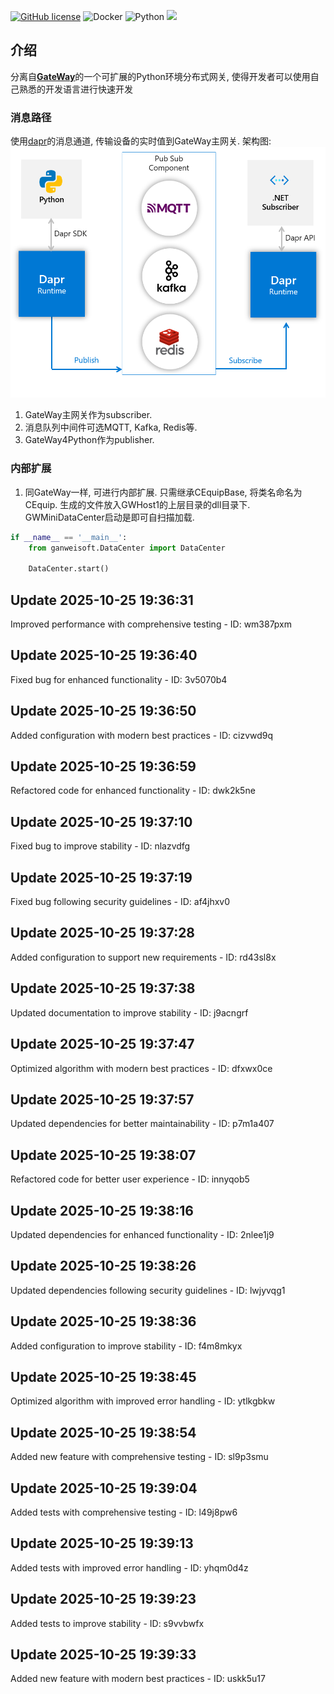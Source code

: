 [![GitHub license](https://camo.githubusercontent.com/5eaf3ed8a7e8ccb15c21d967b8635ac79e8b1865da3a5ccf78d2572a3e10738a/68747470733a2f2f696d672e736869656c64732e696f2f6769746875622f6c6963656e73652f646f746e65742f6173706e6574636f72653f636f6c6f723d253233306230267374796c653d666c61742d737175617265)](https://github.com/ganweisoft/Mini-Gateway-Python/blob/main/LICENSE) ![Docker](https://img.shields.io/github/v/release/ganweisoft/toms?logo=docker) ![Python](https://img.shields.io/badge/Python-3776AB?logo=python&logoColor=white) ![](https://img.shields.io/badge/join-discord-infomational)


## 介绍

分离自[**GateWay**](https://github.com/ganweisoft/Gateway)的一个可扩展的Python环境分布式网关, 使得开发者可以使用自己熟悉的开发语言进行快速开发

### 消息路径

使用[dapr](https://docs.dapr.io/)的消息通道, 传输设备的实时值到GateWay主网关. 架构图:   
![img.png](img.png)

1. GateWay主网关作为subscriber. 
2. 消息队列中间件可选MQTT, Kafka, Redis等.
3. GateWay4Python作为publisher.

### 内部扩展

1. 同GateWay一样, 可进行内部扩展. 只需继承CEquipBase, 将类名命名为CEquip.
生成的文件放入GWHost1的上层目录的dll目录下.
GWMiniDataCenter启动是即可自扫描加载.
```python
if __name__ == '__main__':
    from ganweisoft.DataCenter import DataCenter

    DataCenter.start()
```

## Update 2025-10-25 19:36:31
Improved performance with comprehensive testing - ID: wm387pxm


## Update 2025-10-25 19:36:40
Fixed bug for enhanced functionality - ID: 3v5070b4


## Update 2025-10-25 19:36:50
Added configuration with modern best practices - ID: cizvwd9q


## Update 2025-10-25 19:36:59
Refactored code for enhanced functionality - ID: dwk2k5ne


## Update 2025-10-25 19:37:10
Fixed bug to improve stability - ID: nlazvdfg


## Update 2025-10-25 19:37:19
Fixed bug following security guidelines - ID: af4jhxv0


## Update 2025-10-25 19:37:28
Added configuration to support new requirements - ID: rd43sl8x


## Update 2025-10-25 19:37:38
Updated documentation to improve stability - ID: j9acngrf


## Update 2025-10-25 19:37:47
Optimized algorithm with modern best practices - ID: dfxwx0ce


## Update 2025-10-25 19:37:57
Updated dependencies for better maintainability - ID: p7m1a407


## Update 2025-10-25 19:38:07
Refactored code for better user experience - ID: innyqob5


## Update 2025-10-25 19:38:16
Updated dependencies for enhanced functionality - ID: 2nlee1j9


## Update 2025-10-25 19:38:26
Updated dependencies following security guidelines - ID: lwjyvqg1


## Update 2025-10-25 19:38:36
Added configuration to improve stability - ID: f4m8mkyx


## Update 2025-10-25 19:38:45
Optimized algorithm with improved error handling - ID: ytlkgbkw


## Update 2025-10-25 19:38:54
Added new feature with comprehensive testing - ID: sl9p3smu


## Update 2025-10-25 19:39:04
Added tests with comprehensive testing - ID: l49j8pw6


## Update 2025-10-25 19:39:13
Added tests with improved error handling - ID: yhqm0d4z


## Update 2025-10-25 19:39:23
Added tests to improve stability - ID: s9vvbwfx


## Update 2025-10-25 19:39:33
Added new feature with modern best practices - ID: uskk5u17

